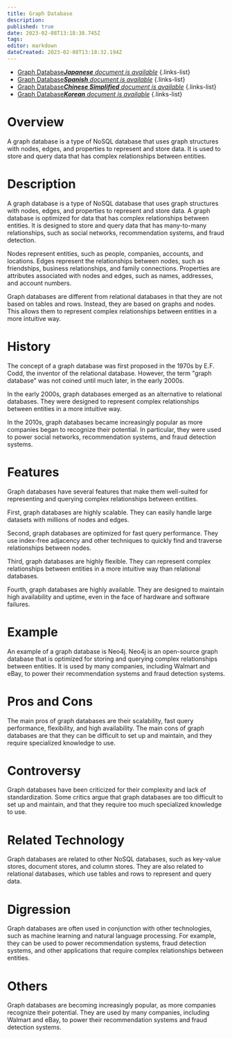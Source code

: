 ```yaml
---
title: Graph Database
description: 
published: true
date: 2023-02-08T13:18:38.745Z
tags: 
editor: markdown
dateCreated: 2023-02-08T13:18:32.194Z
---
```


- [Graph Database***Japanese** document is available*](/ja/Knowledge-base/Dictionary/graph-database)
{.links-list}
- [Graph Database***Spanish** document is available*](/es/Knowledge-base/Dictionary/graph-database)
{.links-list}
- [Graph Database***Chinese Simplified** document is available*](/zh/Knowledge-base/Dictionary/graph-database)
{.links-list}
- [Graph Database***Korean** document is available*](/ko/Knowledge-base/Dictionary/graph-database)
{.links-list}


# Overview
A graph database is a type of NoSQL database that uses graph structures with nodes, edges, and properties to represent and store data. It is used to store and query data that has complex relationships between entities.

# Description
A graph database is a type of NoSQL database that uses graph structures with nodes, edges, and properties to represent and store data. A graph database is optimized for data that has complex relationships between entities. It is designed to store and query data that has many-to-many relationships, such as social networks, recommendation systems, and fraud detection.

Nodes represent entities, such as people, companies, accounts, and locations. Edges represent the relationships between nodes, such as friendships, business relationships, and family connections. Properties are attributes associated with nodes and edges, such as names, addresses, and account numbers.

Graph databases are different from relational databases in that they are not based on tables and rows. Instead, they are based on graphs and nodes. This allows them to represent complex relationships between entities in a more intuitive way.

# History
The concept of a graph database was first proposed in the 1970s by E.F. Codd, the inventor of the relational database. However, the term "graph database" was not coined until much later, in the early 2000s.

In the early 2000s, graph databases emerged as an alternative to relational databases. They were designed to represent complex relationships between entities in a more intuitive way.

In the 2010s, graph databases became increasingly popular as more companies began to recognize their potential. In particular, they were used to power social networks, recommendation systems, and fraud detection systems.

# Features
Graph databases have several features that make them well-suited for representing and querying complex relationships between entities.

First, graph databases are highly scalable. They can easily handle large datasets with millions of nodes and edges.

Second, graph databases are optimized for fast query performance. They use index-free adjacency and other techniques to quickly find and traverse relationships between nodes.

Third, graph databases are highly flexible. They can represent complex relationships between entities in a more intuitive way than relational databases.

Fourth, graph databases are highly available. They are designed to maintain high availability and uptime, even in the face of hardware and software failures.

# Example
An example of a graph database is Neo4j. Neo4j is an open-source graph database that is optimized for storing and querying complex relationships between entities. It is used by many companies, including Walmart and eBay, to power their recommendation systems and fraud detection systems.

# Pros and Cons
The main pros of graph databases are their scalability, fast query performance, flexibility, and high availability. The main cons of graph databases are that they can be difficult to set up and maintain, and they require specialized knowledge to use.

# Controversy
Graph databases have been criticized for their complexity and lack of standardization. Some critics argue that graph databases are too difficult to set up and maintain, and that they require too much specialized knowledge to use.

# Related Technology
Graph databases are related to other NoSQL databases, such as key-value stores, document stores, and column stores. They are also related to relational databases, which use tables and rows to represent and query data.

# Digression
Graph databases are often used in conjunction with other technologies, such as machine learning and natural language processing. For example, they can be used to power recommendation systems, fraud detection systems, and other applications that require complex relationships between entities.

# Others
Graph databases are becoming increasingly popular, as more companies recognize their potential. They are used by many companies, including Walmart and eBay, to power their recommendation systems and fraud detection systems.